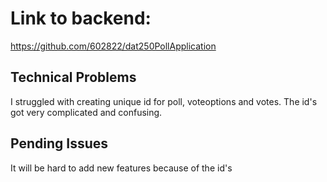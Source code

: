 # Link to backend: 
https://github.com/602822/dat250PollApplication

## Technical Problems
I struggled with creating unique id for poll, voteoptions and votes. The id's got very complicated and confusing. 

## Pending Issues 
It will be hard to add new features because of the id's

